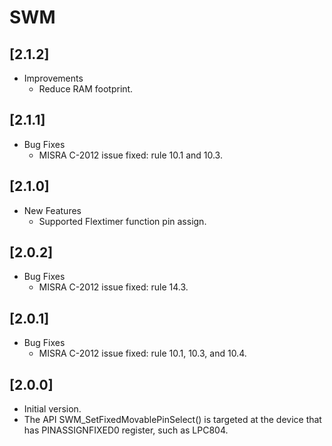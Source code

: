 # SWM

## [2.1.2]

- Improvements
  - Reduce RAM footprint.

## [2.1.1]

- Bug Fixes
  - MISRA C-2012 issue fixed: rule 10.1 and 10.3.

## [2.1.0]

- New Features
  - Supported Flextimer function pin assign.

## [2.0.2]

- Bug Fixes
  - MISRA C-2012 issue fixed: rule 14.3.

## [2.0.1]

- Bug Fixes
  - MISRA C-2012 issue fixed: rule 10.1, 10.3, and 10.4.

## [2.0.0]

- Initial version.
- The API SWM_SetFixedMovablePinSelect() is targeted at the device that has PINASSIGNFIXED0 register, such as LPC804.
